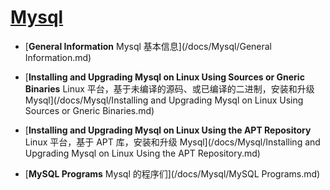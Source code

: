 # [Mysql](http://dev.mysql.com/doc/)

* [**General Information** Mysql 基本信息](/docs/Mysql/General Information.md)

* [**Installing and Upgrading Mysql on Linux Using Sources or Gneric Binaries** Linux 平台，基于未编译的源码、或已编译的二进制，安装和升级 Mysql](/docs/Mysql/Installing and Upgrading Mysql on Linux Using Sources or Gneric Binaries.md)

* [**Installing and Upgrading Mysql on Linux Using the APT Repository** Linux 平台，基于 APT 库，安装和升级 Mysql](/docs/Mysql/Installing and Upgrading Mysql on Linux Using the APT Repository.md)

* [**MySQL Programs** Mysql 的程序们](/docs/Mysql/MySQL Programs.md)